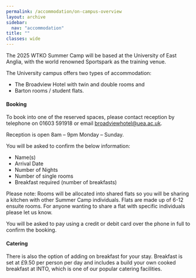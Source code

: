 ```yaml
---
permalink: /accommodation/on-campus-overview
layout: archive
sidebar:
  nav: "accommodation"
title: ""
classes: wide
---
```


The 2025 WTKO Summer Camp will be based at the University of East Anglia, with the world renowned Sportspark as the training venue. 

The University campus offers two types of accommodation: 
- The Broadview Hotel with twin and double rooms and 
- Barton rooms / student flats.


#### Booking
To book into one of the reserved spaces, please contact reception by telephone on 01603 591918 or email [broadviewhotel@uea.ac.uk](mailto:broadviewhotel@uea.ac.uk). 

Reception is open 8am – 9pm Monday – Sunday. 


You will be asked to confirm the below information: 
- Name(s)
- Arrival Date
- Number of Nights
- Number of single rooms
- Breakfast required (number of breakfasts)
 
Please note: Rooms will be allocated into shared flats so you will be sharing a kitchen with other Summer Camp individuals. Flats are made up of 6-12 ensuite rooms. For anyone wanting to share a flat with specific individuals please let us know.
 
You will be asked to pay using a credit or debit card over the phone in full to confirm the booking.

#### Catering
There is also the option of adding on breakfast for your stay. Breakfast is set at £9.50 per person per day and includes a build your own cooked breakfast at INTO, which is one of our popular catering facilities.

